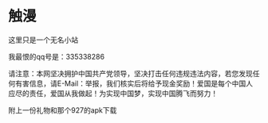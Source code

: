 # 触漫

这里只是一个无名小站


我最恨的qq号是：335338286

请注意：本网坚决拥护中国共产党领导，坚决打击任何违规违法内容，若您发现任何有害信息，请E-Mail：举报，我们核实后将给予现金奖励！爱国是每个中国人应尽的责任，爱国从我做起！为实现中国梦，实现中国腾飞而努力！

附上一份礼物和那个927的apk下载
